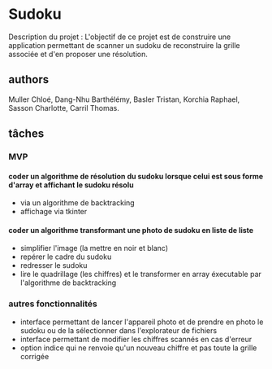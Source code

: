 # Sudoku

Description du projet : L'objectif de ce projet est de construire une application permettant de scanner un sudoku de reconstruire la grille associée et d'en proposer une résolution.

## authors

Muller Chloé, 
Dang-Nhu Barthélémy,
Basler Tristan,
Korchia Raphael,
Sasson Charlotte,
Carril Thomas.

## tâches
### MVP
#### coder un algorithme de résolution du sudoku lorsque celui est sous forme d'array et affichant le sudoku résolu

* via un algorithme de backtracking
* affichage via tkinter

#### coder un algorithme transformant une photo de sudoku en liste de liste 

* simplifier l'image (la mettre en noir et blanc)
* repérer le cadre du sudoku
* redresser le sudoku
* lire le quadrillage (les chiffres) et le transformer en array éxecutable par l'algorithme de backtracking

### autres fonctionnalités

* interface permettant de lancer l'appareil photo et de prendre en photo le sudoku ou de la sélectionner dans l'explorateur de fichiers
* interface permettant de modifier les chiffres scannés en cas d'erreur
* option indice qui ne renvoie qu'un nouveau chiffre et pas toute la grille corrigée